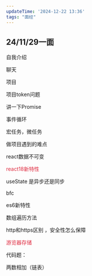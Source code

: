 ```yaml
---
updateTime: '2024-12-22 13:36'
tags: "面经"
---
```

## 24/11/29一面
自我介绍

聊天

项目

项目token问题

讲一下Promise

事件循环

宏任务，微任务

做项目遇到的难点

react数据不可变

<font style="color:#DF2A3F;">react18新特性</font>

useState 是异步还是同步

bfc

es6新特性

数组遍历方法

http和https区别 ，安全性怎么保障

<font style="color:#DF2A3F;">游览器存储</font>





代码题：

两数相加（链表）



